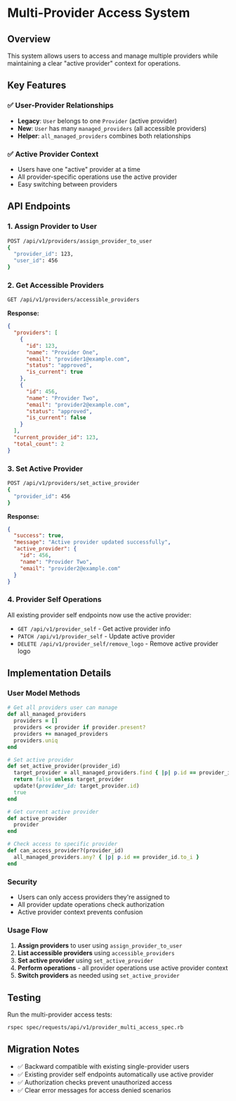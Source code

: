 # Multi-Provider Access System

## Overview
This system allows users to access and manage multiple providers while maintaining a clear "active provider" context for operations.

## Key Features

### ✅ User-Provider Relationships
- **Legacy**: `User` belongs to one `Provider` (active provider)
- **New**: `User` has many `managed_providers` (all accessible providers)
- **Helper**: `all_managed_providers` combines both relationships

### ✅ Active Provider Context
- Users have one "active" provider at a time
- All provider-specific operations use the active provider
- Easy switching between providers

## API Endpoints

### 1. Assign Provider to User
```bash
POST /api/v1/providers/assign_provider_to_user
{
  "provider_id": 123,
  "user_id": 456
}
```

### 2. Get Accessible Providers
```bash
GET /api/v1/providers/accessible_providers
```
**Response:**
```json
{
  "providers": [
    {
      "id": 123,
      "name": "Provider One",
      "email": "provider1@example.com",
      "status": "approved",
      "is_current": true
    },
    {
      "id": 456,
      "name": "Provider Two", 
      "email": "provider2@example.com",
      "status": "approved",
      "is_current": false
    }
  ],
  "current_provider_id": 123,
  "total_count": 2
}
```

### 3. Set Active Provider
```bash
POST /api/v1/providers/set_active_provider
{
  "provider_id": 456
}
```
**Response:**
```json
{
  "success": true,
  "message": "Active provider updated successfully",
  "active_provider": {
    "id": 456,
    "name": "Provider Two",
    "email": "provider2@example.com"
  }
}
```

### 4. Provider Self Operations
All existing provider self endpoints now use the active provider:
- `GET /api/v1/provider_self` - Get active provider info
- `PATCH /api/v1/provider_self` - Update active provider
- `DELETE /api/v1/provider_self/remove_logo` - Remove active provider logo

## Implementation Details

### User Model Methods
```ruby
# Get all providers user can manage
def all_managed_providers
  providers = []
  providers << provider if provider.present?
  providers += managed_providers
  providers.uniq
end

# Set active provider
def set_active_provider(provider_id)
  target_provider = all_managed_providers.find { |p| p.id == provider_id.to_i }
  return false unless target_provider
  update!(provider_id: target_provider.id)
  true
end

# Get current active provider
def active_provider
  provider
end

# Check access to specific provider
def can_access_provider?(provider_id)
  all_managed_providers.any? { |p| p.id == provider_id.to_i }
end
```

### Security
- Users can only access providers they're assigned to
- All provider update operations check authorization
- Active provider context prevents confusion

### Usage Flow
1. **Assign providers** to user using `assign_provider_to_user`
2. **List accessible providers** using `accessible_providers`
3. **Set active provider** using `set_active_provider`
4. **Perform operations** - all provider operations use active provider context
5. **Switch providers** as needed using `set_active_provider`

## Testing
Run the multi-provider access tests:
```bash
rspec spec/requests/api/v1/provider_multi_access_spec.rb
```

## Migration Notes
- ✅ Backward compatible with existing single-provider users
- ✅ Existing provider self endpoints automatically use active provider
- ✅ Authorization checks prevent unauthorized access
- ✅ Clear error messages for access denied scenarios 